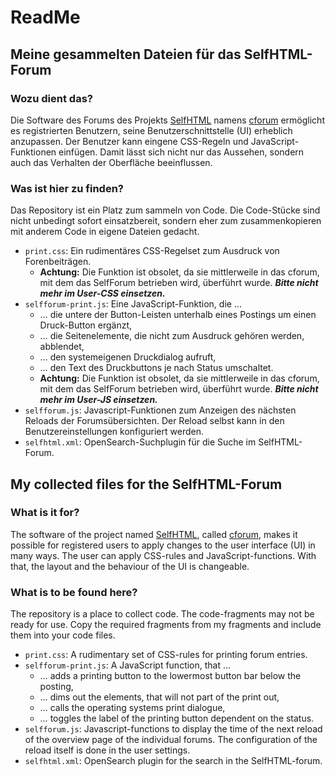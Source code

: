 # ReadMe

## Meine gesammelten Dateien für das SelfHTML-Forum

### Wozu dient das?

Die Software des Forums des Projekts [SelfHTML](https://selfhtml.org/) namens [cforum](https://github.com/ckruse/cforum) ermöglicht es registrierten Benutzern, seine Benutzerschnittstelle (UI) erheblich anzupassen. Der Benutzer kann eingene CSS-Regeln und JavaScript-Funktionen einfügen. Damit lässt sich nicht nur das Aussehen, sondern auch das Verhalten der Oberfläche beeinflussen.

### Was ist hier zu finden?

Das Repository ist ein Platz zum sammeln von Code. Die Code-Stücke sind nicht unbedingt sofort einsatzbereit, sondern eher zum zusammenkopieren mit anderem Code in eigene Dateien gedacht.

- `print.css`: Ein rudimentäres CSS-Regelset zum Ausdruck von Forenbeiträgen.
	- **Achtung:** Die Funktion ist obsolet, da sie mittlerweile in das cforum, mit dem das SelfForum betrieben wird, überführt wurde. ***Bitte nicht mehr im User-CSS einsetzen.***
- `selfforum-print.js`: Eine JavaScript-Funktion, die …
	- … die untere der Button-Leisten unterhalb eines Postings um einen Druck-Button ergänzt,
	- … die Seitenelemente, die nicht zum Ausdruck gehören werden, abblendet,
	- … den systemeigenen Druckdialog aufruft,
	- … den Text des Druckbuttons je nach Status umschaltet.
	- **Achtung:** Die Funktion ist obsolet, da sie mittlerweile in das cforum, mit dem das SelfForum betrieben wird, überführt wurde. ***Bitte nicht mehr im User-JS einsetzen.***
- `selfforum.js`: Javascript-Funktionen zum Anzeigen des nächsten Reloads der Forumsübersichten. Der Reload selbst kann in den Benutzereinstellungen konfiguriert werden.
- `selfhtml.xml`: OpenSearch-Suchplugin für die Suche im SelfHTML-Forum.

## My collected files for the SelfHTML-Forum

### What is it for?

The software of the project named [SelfHTML](https://selfhtml.org/), called [cforum](https://github.com/ckruse/cforum), makes it possible for registered users to apply changes to the user interface (UI) in many ways. The user can apply CSS-rules and JavaScript-functions. With that, the layout and the behaviour of the UI is changeable.

### What is to be found here?

The repository is a place to collect code. The code-fragments may not be ready for use. Copy the required fragments from my fragments and include them into your code files.

- `print.css`: A rudimentary set of CSS-rules for printing forum entries.
- `selfforum-print.js`: A JavaScript function, that …
	- … adds a printing button to the lowermost button bar below the posting,
	- … dims out the elements, that will not part of the print out,
	- … calls the operating systems print dialogue,
	- … toggles the label of the printing button dependent on the status.
- `selfforum.js`: Javascript-functions to display the time of the next reload of the overview page of the individual forums. The configuration of the reload itself is done in the user settings.
- `selfhtml.xml`: OpenSearch plugin for the search in the SelfHTML-forum.
